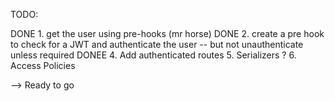 TODO:

DONE 1. get the user using pre-hooks (mr horse)
DONE 2. create a pre hook to check for a JWT and authenticate the user -- but not unauthenticate unless required
DONEE 4. Add authenticated routes
5. Serializers ?
6. Access Policies

--> Ready to go